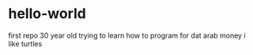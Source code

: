 # hello-world
first repo
30 year old trying to learn how to program for dat arab money
i like turtles
